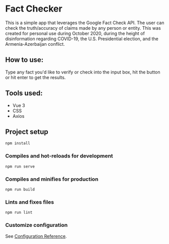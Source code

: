 # Fact Checker

This is a simple app that leverages the Google Fact Check API.  The user can check the truth/accuracy of claims made by any person or entity.  This was created for personal use during October 2020, during the height of disinformation regarding COVID-19, the U.S. Presidential election, and the Armenia-Azerbaijan conflict.

## How to use: 

Type any fact you'd like to verify or check into the input box, hit the button or hit enter to get the results.

## Tools used:
- Vue 3
- CSS
- Axios

## Project setup
```
npm install
```

### Compiles and hot-reloads for development
```
npm run serve
```

### Compiles and minifies for production
```
npm run build
```

### Lints and fixes files
```
npm run lint
```

### Customize configuration
See [Configuration Reference](https://cli.vuejs.org/config/).
